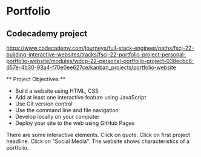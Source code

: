 # Portfolio
## Codecademy project
https://www.codecademy.com/journeys/full-stack-engineer/paths/fscj-22-building-interactive-websites/tracks/fscj-22-portfolio-project-personal-portfolio-website/modules/wdcp-22-personal-portfolio-project-038ecbc8-d57e-4b30-93a4-f70e0ee627ce/kanban_projects/portfolio-website

** Project Objectives **
* Build a website using HTML, CSS
* Add at least one interactive feature using JavaScript
* Use Git version control
* Use the command line and file navigation
* Develop locally on your computer
* Deploy your site to the web using GitHub Pages

There are some interactive elements. Click on quote. Click on first project headline. Click on "Social Media".
The website shows characteristics of a portfolio.